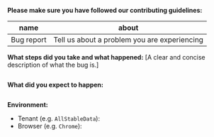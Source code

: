 <!-- Thank you for raising an issue. -->
**Please make sure you have followed our contributing guidelines:**

| name | about  |
| :---:   | :-: |
| Bug report | Tell us about a problem you are experiencing |

**What steps did you take and what happened:**
[A clear and concise description of what the bug is.]
```steps

```

**What did you expect to happen:**
```expect

```


**Environment:**

- Tenant (e.g. `AllStableData`):
- Browser (e.g. `Chrome`):
